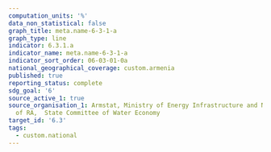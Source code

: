 ```yaml
---
computation_units: '%'
data_non_statistical: false
graph_title: meta.name-6-3-1-a
graph_type: line
indicator: 6.3.1.a
indicator_name: meta.name-6-3-1-a
indicator_sort_order: 06-03-01-0a
national_geographical_coverage: custom.armenia
published: true
reporting_status: complete
sdg_goal: '6'
source_active_1: true
source_organisation_1: Armstat, Ministry of Energy Infrastructure and Natural Resources
  of RA,  State Committee of Water Economy
target_id: '6.3'
tags:
  - custom.national
---
```

